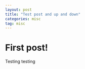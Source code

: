 ```yaml
---
layout: post
title: "Test post and up and down"
categories: misc
tag: misc
---
```


# First post!

Testing testing
